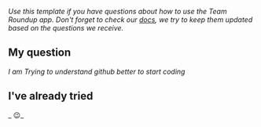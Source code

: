 _Use this template if you have questions about how to use the Team Roundup app. Don't forget to check our [docs](../../docs/getting-started.md), we try to keep them updated based on the questions we receive._

## My question

_I am Trying to understand github better to start coding_

## I've already tried

_ :wink:_
